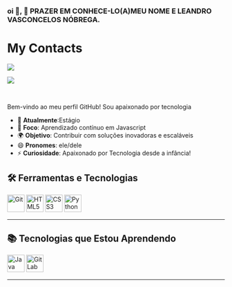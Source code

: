 ### oi 👋, 📌 PRAZER EM CONHECE-LO(A)MEU NOME E LEANDRO VASCONCELOS NÓBREGA.

# My Contacts

<div> 
<a href = "https://mail.google.com/mail/u/0/#inbox"> <img src="https://img.shields.io/badge/-Gmail-%23333?style=for-the-badge&logo=gmail&logoColor=white" target="_blank"></a>

<a href="https://www.linkedin.com/in/leandro-vasconcelos-nobrega-27011a250///" target="_blank"><img src="https://img.shields.io/badge/-LinkedIn-%230077B5?style=for-the-badge&logo=linkedin&logoColor=white"  target="_blank"></a> 
</div>&nbsp;&nbsp;

Bem-vindo ao meu perfil GitHub! Sou apaixonado por tecnologia

- 💼 **Atualmente**:Estágio
- 🚀 **Foco**: Aprendizado contínuo em Javascript
- 🌍 **Objetivo**: Contribuir com soluções inovadoras e escaláveis
- 😄 **Pronomes**: ele/dele
- ⚡ **Curiosidade**: Apaixonado por Tecnologia desde a infância!

## 🛠 Ferramentas e Tecnologias

<div>
  <img loading="lazy" src="https://cdn.jsdelivr.net/gh/devicons/devicon/icons/git/git-original.svg" width="40" height="40" alt="Git"/>
  <img src="https://cdn.jsdelivr.net/gh/devicons/devicon@latest/icons/html5/html5-original-wordmark.svg" width="40" height="40" alt="HTML5"/>
  <img src="https://cdn.jsdelivr.net/gh/devicons/devicon@latest/icons/css3/css3-original-wordmark.svg" width="40" height="40" alt="CSS3"/>
  <img src="https://cdn.jsdelivr.net/gh/devicons/devicon@latest/icons/python/python-original.svg" width="40" height="40" alt="Python"/>
</div>

---

## 📚 Tecnologias que Estou Aprendendo

<div>
  <img loading="lazy" src="https://cdn.jsdelivr.net/gh/devicons/devicon@latest/icons/java/java-original.svg" width="40" height="40" alt="Java"/>
  <img src="https://cdn.jsdelivr.net/gh/devicons/devicon@latest/icons/gitlab/gitlab-original.svg" width="40" height="40" alt="GitLab"/>
</div>

---
